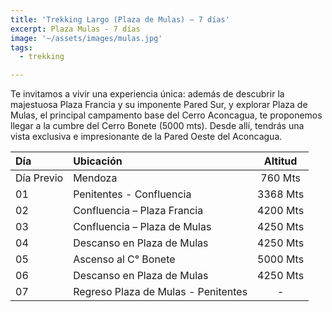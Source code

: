 ```yaml
---
title: 'Trekking Largo (Plaza de Mulas) – 7 días'
excerpt: Plaza Mulas - 7 días  
image: '~/assets/images/mulas.jpg' 
tags:
  - trekking

---
```


Te invitamos a vivir una experiencia única: además de descubrir la majestuosa Plaza Francia y su imponente Pared Sur, y explorar Plaza de Mulas, el principal campamento base del Cerro Aconcagua, te proponemos llegar a la cumbre del Cerro Bonete (5000 mts). Desde allí, tendrás una vista exclusiva e impresionante de la Pared Oeste del Aconcagua.


| Día        | Ubicación                            | Altitud    |
| :--------- | :----------------------------------- | :--------: |
| Día Previo | Mendoza                              | 760 Mts    |
| 01         | Penitentes - Confluencia             | 3368 Mts   |
| 02         | Confluencia – Plaza Francia          | 4200 Mts   |
| 03         | Confluencia – Plaza de Mulas         | 4250 Mts   |
| 04         | Descanso en Plaza de Mulas           | 4250 Mts   |
| 05         | Ascenso al C° Bonete                 | 5000 Mts   |
| 06         | Descanso en Plaza de Mulas           | 4250 Mts   |
| 07         | Regreso Plaza de Mulas - Penitentes  | -          |



